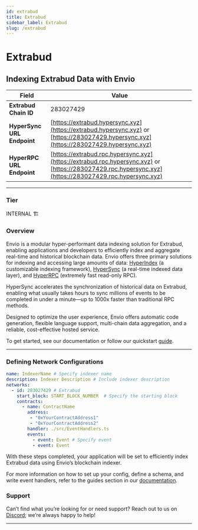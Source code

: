 ```yaml
---
id: extrabud
title: Extrabud
sidebar_label: Extrabud
slug: /extrabud
---
```


# Extrabud

## Indexing Extrabud Data with Envio

| **Field**                     | **Value**                                                                                          |
|-------------------------------|----------------------------------------------------------------------------------------------------|
| **Extrabud Chain ID**     | 283027429                                                                                            |
| **HyperSync URL Endpoint**    | [https://extrabud.hypersync.xyz](https://extrabud.hypersync.xyz) or [https://283027429.hypersync.xyz](https://283027429.hypersync.xyz) |
| **HyperRPC URL Endpoint**     | [https://extrabud.rpc.hypersync.xyz](https://extrabud.rpc.hypersync.xyz) or [https://283027429.rpc.hypersync.xyz](https://283027429.rpc.hypersync.xyz) |

---

### Tier

INTERNAL 🏗️

### Overview

Envio is a modular hyper-performant data indexing solution for Extrabud, enabling applications and developers to efficiently index and aggregate real-time and historical blockchain data. Envio offers three primary solutions for indexing and accessing large amounts of data: [HyperIndex](/docs/HyperIndex/overview) (a customizable indexing framework), [HyperSync](/docs/HyperSync/overview) (a real-time indexed data layer), and [HyperRPC](/docs/HyperRPC/overview-hyperrpc) (extremely fast read-only RPC).

HyperSync accelerates the synchronization of historical data on Extrabud, enabling what usually takes hours to sync millions of events to be completed in under a minute—up to 1000x faster than traditional RPC methods.

Designed to optimize the user experience, Envio offers automatic code generation, flexible language support, multi-chain data aggregation, and a reliable, cost-effective hosted service.

To get started, see our documentation or follow our quickstart [guide](/docs/HyperIndex/contract-import).

---

### Defining Network Configurations

```yaml
name: IndexerName # Specify indexer name
description: Indexer Description # Include indexer description
networks:
  - id: 283027429 # Extrabud  
    start_block: START_BLOCK_NUMBER  # Specify the starting block
    contracts:
      - name: ContractName
        address:
         - "0xYourContractAddress1"
         - "0xYourContractAddress2"
        handler: ./src/EventHandlers.ts
        events:
          - event: Event # Specify event
          - event: Event
```

With these steps completed, your application will be set to efficiently index Extrabud data using Envio’s blockchain indexer.

For more information on how to set up your config, define a schema, and write event handlers, refer to the guides section in our [documentation](/docs/HyperIndex/configuration-file).

### Support

Can’t find what you’re looking for or need support? Reach out to us on [Discord](https://discord.com/invite/Q9qt8gZ2fX); we’re always happy to help!

---
